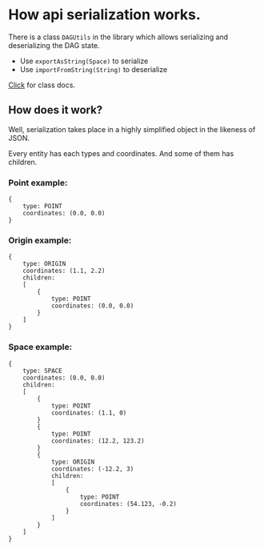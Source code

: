 # How api serialization works.

There is a class `DAGUtils` in the library which allows serializing and deserializing the DAG state.

* Use `exportAsString(Space)` to serialize
* Use `importFromString(String)` to deserialize

[Click](./api/src/main/java/com/github/ferum_bot/api/util/DAGUtils.java) for class docs.

## How does it work?
Well, serialization takes place in a highly simplified object in the likeness of JSON.

Every entity has each types and coordinates. And some of them has children. 

### Point example:
```
{
    type: POINT
    coordinates: (0.0, 0.0)
}
```
### Origin example:

```
{
    type: ORIGIN
    coordinates: (1.1, 2.2)
    children:
    [
        {
            type: POINT
            coordinates: (0.0, 0.0)
        }
    ]
}
```

### Space example:
```
{
    type: SPACE
    coordinates: (0.0, 0.0)
    children:
    [
        {
            type: POINT
            coordinates: (1.1, 0)
        }
        {
            type: POINT
            coordinates: (12.2, 123.2)
        }
        {
            type: ORIGIN
            coordinates: (-12.2, 3)
            children:
            [
                {
                    type: POINT
                    coordinates: (54.123, -0.2)
                }
            ]
        }
    ]
}
```